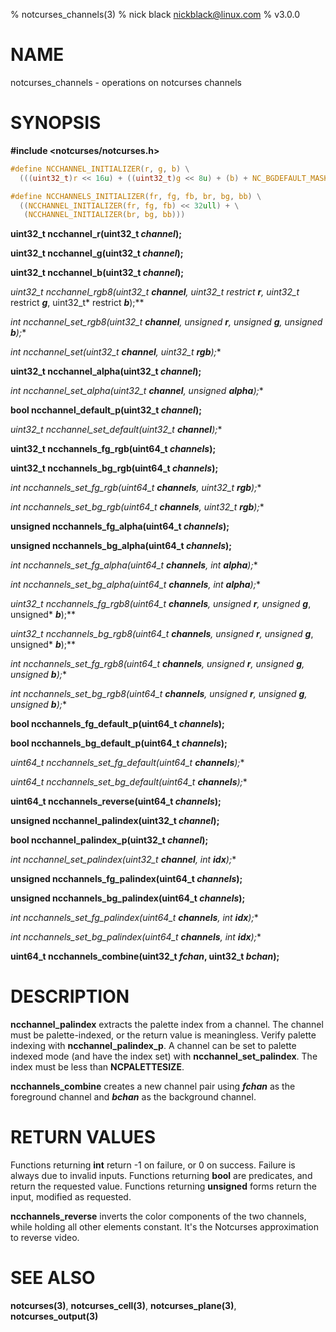 % notcurses_channels(3)
% nick black <nickblack@linux.com>
% v3.0.0

# NAME

notcurses_channels - operations on notcurses channels

# SYNOPSIS

**#include <notcurses/notcurses.h>**

```c
#define NCCHANNEL_INITIALIZER(r, g, b) \
  (((uint32_t)r << 16u) + ((uint32_t)g << 8u) + (b) + NC_BGDEFAULT_MASK)

#define NCCHANNELS_INITIALIZER(fr, fg, fb, br, bg, bb) \
  ((NCCHANNEL_INITIALIZER(fr, fg, fb) << 32ull) + \
   (NCCHANNEL_INITIALIZER(br, bg, bb)))
```

**uint32_t ncchannel_r(uint32_t ***channel***);**

**uint32_t ncchannel_g(uint32_t ***channel***);**

**uint32_t ncchannel_b(uint32_t ***channel***);**

**uint32_t ncchannel_rgb8(uint32_t ***channel***, uint32_t* restrict ***r***, uint32_t* restrict ***g***, uint32_t* restrict ***b***);**

**int ncchannel_set_rgb8(uint32_t* ***channel***, unsigned ***r***, unsigned ***g***, unsigned ***b***);**

**int ncchannel_set(uint32_t* ***channel***, uint32_t ***rgb***);**

**uint32_t ncchannel_alpha(uint32_t ***channel***);**

**int ncchannel_set_alpha(uint32_t* ***channel***, unsigned ***alpha***);**

**bool ncchannel_default_p(uint32_t ***channel***);**

**uint32_t ncchannel_set_default(uint32_t* ***channel***);**

**uint32_t ncchannels_fg_rgb(uint64_t ***channels***);**

**uint32_t ncchannels_bg_rgb(uint64_t ***channels***);**

**int ncchannels_set_fg_rgb(uint64_t* ***channels***, uint32_t ***rgb***);**

**int ncchannels_set_bg_rgb(uint64_t* ***channels***, uint32_t ***rgb***);**

**unsigned ncchannels_fg_alpha(uint64_t ***channels***);**

**unsigned ncchannels_bg_alpha(uint64_t ***channels***);**

**int ncchannels_set_fg_alpha(uint64_t* ***channels***, int ***alpha***);**

**int ncchannels_set_bg_alpha(uint64_t* ***channels***, int ***alpha***);**

**uint32_t ncchannels_fg_rgb8(uint64_t ***channels***, unsigned* ***r***, unsigned* ***g***, unsigned* ***b***);**

**uint32_t ncchannels_bg_rgb8(uint64_t ***channels***, unsigned* ***r***, unsigned* ***g***, unsigned* ***b***);**

**int ncchannels_set_fg_rgb8(uint64_t* ***channels***, unsigned ***r***, unsigned ***g***, unsigned ***b***);**

**int ncchannels_set_bg_rgb8(uint64_t* ***channels***, unsigned ***r***, unsigned ***g***, unsigned ***b***);**

**bool ncchannels_fg_default_p(uint64_t ***channels***);**

**bool ncchannels_bg_default_p(uint64_t ***channels***);**

**uint64_t ncchannels_set_fg_default(uint64_t* ***channels***);**

**uint64_t ncchannels_set_bg_default(uint64_t* ***channels***);**

**uint64_t ncchannels_reverse(uint64_t ***channels***);**

**unsigned ncchannel_palindex(uint32_t ***channel***);**

**bool ncchannel_palindex_p(uint32_t ***channel***);**

**int ncchannel_set_palindex(uint32_t* ***channel***, int ***idx***);**

**unsigned ncchannels_fg_palindex(uint64_t ***channels***);**

**unsigned ncchannels_bg_palindex(uint64_t ***channels***);**

**int ncchannels_set_fg_palindex(uint64_t* ***channels***, int ***idx***);**

**int ncchannels_set_bg_palindex(uint64_t* ***channels***, int ***idx***);**

**uint64_t ncchannels_combine(uint32_t ***fchan***, uint32_t ***bchan***);**

# DESCRIPTION

**ncchannel_palindex** extracts the palette index from a channel. The channel
must be palette-indexed, or the return value is meaningless. Verify palette
indexing with **ncchannel_palindex_p**. A channel can be set to palette
indexed mode (and have the index set) with **ncchannel_set_palindex**. The
index must be less than **NCPALETTESIZE**.

**ncchannels_combine** creates a new channel pair using ***fchan*** as the
foreground channel and ***bchan*** as the background channel.

# RETURN VALUES

Functions returning **int** return -1 on failure, or 0 on success. Failure is
always due to invalid inputs. Functions returning **bool** are predicates, and
return the requested value. Functions returning **unsigned** forms return the
input, modified as requested.

**ncchannels_reverse** inverts the color components of the two channels,
while holding all other elements constant. It's the Notcurses approximation
to reverse video.

# SEE ALSO

**notcurses(3)**,
**notcurses_cell(3)**,
**notcurses_plane(3)**,
**notcurses_output(3)**
